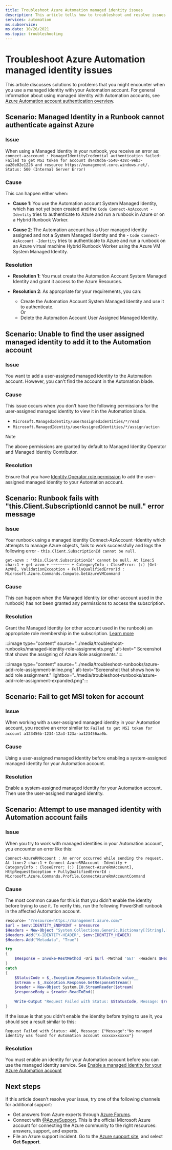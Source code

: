 ```yaml
---
title: Troubleshoot Azure Automation managed identity issues
description: This article tells how to troubleshoot and resolve issues when using a managed identity with an Automation account.
services: automation
ms.subservice:
ms.date: 10/26/2021
ms.topic: troubleshooting
---
```


# Troubleshoot Azure Automation managed identity issues

This article discusses solutions to problems that you might encounter when you use a managed identity with your Automation account. For general information about using managed identity with Automation accounts, see [Azure Automation account authentication overview](../automation-security-overview.md#managed-identities).

## Scenario: Managed Identity in a Runbook cannot authenticate against Azure

### Issue
When using a Managed Identity in your runbook, you receive an error as:
`connect-azaccount : ManagedIdentityCredential authentication failed: Failed to get MSI token for account d94c0db6-5540-438c-9eb3-aa20e02e1226 and resource https://management.core.windows.net/. Status: 500 (Internal Server Error)`

### Cause

This can happen either when:

- **Cause 1**:  You use the Automation account System Managed Identity, which has not yet been created and the `Code Connect-AzAccount -Identity` tries to authenticate to Azure and run a runbook in Azure or on a Hybrid Runbook Worker.

- **Cause 2**: The Automation account has a User managed identity assigned and not a System Managed Identity and the - `Code Connect-AzAccount -Identity` tries to authenticate to Azure and run a runbook on an Azure virtual machine Hybrid Runbook Worker using the Azure VM System Managed Identity.


### Resolution

- **Resolution 1**: You must create the Automation Account System Managed Identity and grant it access to the Azure Resources.

- **Resolution 2**: As appropriate for your requirements, you can:

    - Create the Automation Account System Managed Identity and use it to authenticate.</br>
                Or </br> 
    - Delete the Automation Account User Assigned Managed Identity.

## Scenario: Unable to find the user assigned managed identity to add it to the Automation account

### Issue

You want to add a user-assigned managed identity to the Automation account. However, you can't find the account in the Automation blade.

### Cause

This issue occurs when you don't have the following permissions for the user-assigned managed identity to view it in the Automation blade.

- `Microsoft.ManagedIdentity/userAssignedIdentities/*/read`
- `Microsoft.ManagedIdentity/userAssignedIdentities/*/assign/action`

>[!NOTE]
> The above permissions are granted by default to Managed Identity Operator and Managed Identity Contributor.

### Resolution
Ensure that you have [Identity Operator role permission](../../role-based-access-control/built-in-roles.md#managed-identity-operator) to add the user-assigned managed identity to your Automation account.


## Scenario: Runbook fails with "this.Client.SubscriptionId cannot be null." error message

### Issue

Your runbook using a managed identity Connect-AzAccount -Identity which attempts to manage Azure objects, fails to work successfully and logs the following error - `this.Client.SubscriptionId cannot be null.`

```error
get-azvm : 'this.Client.SubscriptionId' cannot be null. At line:5 char:1 + get-azvm + ~~~~~~~~ + CategoryInfo : CloseError: (:) [Get-AzVM], ValidationException + FullyQualifiedErrorId : Microsoft.Azure.Commands.Compute.GetAzureVMCommand
```

### Cause

This can happen when the Managed Identity (or other account used in the runbook) has not been granted any permissions to access the subscription.

### Resolution
Grant the Managed Identity (or other account used in the runbook) an appropriate role membership in the subscription. [Learn more](../enable-managed-identity-for-automation.md#assign-role-to-a-system-assigned-managed-identity)

:::image type="content" source="../media/troubleshoot-runbooks/managed-identity-role-assignments.png" alt-text=" Screenshot that shows the assigning of Azure Role assignments.":::

:::image type="content" source="../media/troubleshoot-runbooks/azure-add-role-assignment-inline.png" alt-text="Screenshot that shows how to add role assignment." lightbox="../media/troubleshoot-runbooks/azure-add-role-assignment-expanded.png":::


## Scenario: Fail to get MSI token for account

### Issue

When working with a user-assigned managed identity in your Automation account, you receive an error similar to: `Failed to get MSI token for account a123456b-1234-12a3-123a-aa123456aa0b`.

### Cause

Using a user-assigned managed identity before enabling a system-assigned managed identity for your Automation account.

### Resolution

Enable a system-assigned managed identity for your Automation account. Then use the user-assigned managed identity.  

## Scenario: Attempt to use managed identity with Automation account fails

### Issue

When you try to work with managed identities in your Automation account, you encounter an error like this:

```error
Connect-AzureRMAccount : An error occurred while sending the request. At line:2 char:1 + Connect-AzureRMAccount -Identity + 
CategoryInfo : CloseError: (:) [Connect-AzureRmAccount], HttpRequestException + FullyQualifiedErrorId : Microsoft.Azure.Commands.Profile.ConnectAzureRmAccountCommand
```

### Cause

The most common cause for this is that you didn't enable the identity before trying to use it. To verify this, run the following PowerShell runbook in the affected Automation account.

```powershell
resource= "?resource=https://management.azure.com/"
$url = $env:IDENTITY_ENDPOINT + $resource
$Headers = New-Object "System.Collections.Generic.Dictionary[[String],[String]]"
$Headers.Add("X-IDENTITY-HEADER", $env:IDENTITY_HEADER)
$Headers.Add("Metadata", "True")

try
{
    $Response = Invoke-RestMethod -Uri $url -Method 'GET' -Headers $Headers
}
catch
{
    $StatusCode = $_.Exception.Response.StatusCode.value__
    $stream = $_.Exception.Response.GetResponseStream()
    $reader = New-Object System.IO.StreamReader($stream)
    $responseBody = $reader.ReadToEnd()
    
    Write-Output "Request Failed with Status: $StatusCode, Message: $responseBody"
}
```

If the issue is that you didn't enable the identity before trying to use it, you should see a result similar to this:

`Request Failed with Status: 400, Message: {"Message":"No managed identity was found for Automation account xxxxxxxxxxxx"}`

### Resolution

You must enable an identity for your Automation account before you can use the managed identity service. See [Enable a managed identity for your Azure Automation account](../enable-managed-identity-for-automation.md)

## Next steps

If this article doesn't resolve your issue, try one of the following channels for additional support:

* Get answers from Azure experts through [Azure Forums](https://azure.microsoft.com/support/forums/).
* Connect with [@AzureSupport](https://twitter.com/azuresupport). This is the official Microsoft Azure account for connecting the Azure community to the right resources: answers, support, and experts.
* File an Azure support incident. Go to the [Azure support site](https://azure.microsoft.com/support/options/), and select **Get Support**.